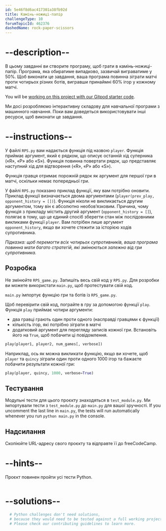 ```yaml
---
id: 5e46f8d6ac417301a38fb92d
title: Камінь-ножиці-папір
challengeType: 10
forumTopicId: 462376
dashedName: rock-paper-scissors
---
```


# --description--

В цьому завданні ви створите програму, щоб грати в камінь-ножиці-папір. Програма, яка обиратиме випадково, зазвичай виграватиме у 50%. Щоб виконати це завдання, ваша програма повинна зіграти матчі проти чотирьох різних ботів, вигравши принаймні 60% ігор у кожному матчі.

You will be <a href="https://gitpod.io/?autostart=true#https://github.com/freeCodeCamp/boilerplate-rock-paper-scissors/" target="_blank" rel="noopener noreferrer nofollow">working on this project with our Gitpod starter code</a>.

Ми досі розробляємо інтерактивну складову для навчальної програми з машинного навчання. Поки вам доведеться використовувати інші ресурси, щоб виконати це завдання.

# --instructions--

У файлі `RPS.py` вам надається функція під назвою `player`. Функція приймає аргумент, який є рядком, що описує останній хід суперника («R», «P» або «S»). Функція повинна повертати рядок, що представляє наступний хід для відтворення («R», «P» або «S»).

Функція гравця отримає порожній рядок як аргумент для першої гри в матчі, оскільки немає попередньої гри.

У файлі `RPS.py` показано приклад функції, яку вам потрібно оновити. Приклад функції визначається двома аргументами (`player(prev_play, opponent_history = [])`). Функція ніколи не викликається другим аргументом, тому він є абсолютно необов’язковим. Причина, чому функція з прикладу містить другий аргумент (`opponent_history = []`), полягає в тому, що це єдиний спосіб зберегти стан між послідовними викликами функції `player`. Вам потрібен лише аргумент `opponent_history`, якщо ви хочете стежити за історією ходів супротивника.

*Підказка: щоб перемогти всіх чотирьох супротивників, ваша програма повинна мати багато стратегій, які змінюються залежно від гри супротивника.*

## Розробка

Не змінюйте `RPS_game.py`. Запишіть весь свій код у `RPS.py`. Для розробки ви можете використати `main.py`, щоб протестувати свій код.

`main.py` імпортує функцію гри та ботів із `RPS_game.py`.

Щоб перевірити свій код, пограйте в гру за допомогою функції `play`. Функція `play` приймає чотири аргументи:

- два гравці грають один проти одного (насправді гравцями є функції)
- кількість ігор, які потрібно зіграти в матчі
- додатковий аргумент для перегляду записів кожної гри. Встановіть його на `True`, щоб побачити ці повідомлення.

```py
play(player1, player2, num_games[, verbose])
```

Наприклад, ось як можна викликати функцію, якщо ви хочете, щоб `player` та `quincy` зіграли один проти одного 1000 ігор та бажаєте побачити результати кожної гри:

```py
play(player, quincy, 1000, verbose=True)
```

## Тестування

Модульні тести для цього проєкту знаходяться в `test_module.py`. Ми імпортували тести з `test_module.py` до `main.py` для вашої зручності. If you uncomment the last line in `main.py`, the tests will run automatically whenever you run `python main.py` in the console.

## Надсилання

Скопіюйте URL-адресу свого проєкту та відправте її до freeCodeCamp.

# --hints--

Проєкт повинен пройти усі тести Python.

```js

```

# --solutions--

```py
  # Python challenges don't need solutions,
  # because they would need to be tested against a full working project.
  # Please check our contributing guidelines to learn more.
```
